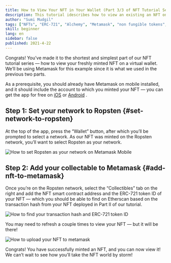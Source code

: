 ```yaml
---
title: How to View Your NFT in Your Wallet (Part 3/3 of NFT Tutorial Series)
description: This tutorial idescribes how to view an existing an NFT on your virtual Ethereum wallet (Metamask)! If you’d like to learn how to mint your own NFT on Ethereum, you should check out Part 1 on How to Write & Deploy an NFT smart contract!
author: "Sumi Mudgil"
tags: ["NFTs", "ERC-721", "Alchemy", "Metamask", "non fungible tokens", "Solidity"]
skill: beginner
lang: en
sidebar: false
published: 2021-4-22
---
```

Congrats! You’ve made it to the shortest and simplest part of our NFT tutorial series — how to view your freshly minted NFT on a virtual wallet. We’ll be using Metamask for this example since it is what we used in the previous two parts.

As a prerequisite, you should already have Metamask on mobile installed, and it should include the account to which you minted your NFT — you can get the app for free on [iOS](https://apps.apple.com/us/app/metamask-blockchain-wallet/id1438144202) or [Android](https://play.google.com/store/apps/details?id=io.metamask&hl=en_US&gl=US) .

## Step 1: Set your network to Ropsten {#set-network-to-ropsten}

At the top of the app, press the “Wallet” button, after which you’ll be prompted to select a network. As our NFT was minted on the Ropsten network, you’ll want to select Ropsten as your network.

![How to set Ropsten as your network on Metamask Mobile](https://cdn-images-1.medium.com/max/2000/0*TNkHv5vg4lYBM41n.gif)

## Step 2: Add your collectable to Metamask {#add-nft-to-metamask}

Once you’re on the Ropsten network, select the “Collectibles” tab on the right and add the NFT smart contract address and the ERC-721 token ID of your NFT — which you should be able to find on Etherscan based on the transaction hash from your NFT deployed in Part II of our tutorial.

![How to find your transaction hash and ERC-721 token ID](https://cdn-images-1.medium.com/max/5200/0*yIrsddEy2WdAtU3o.png)

You may need to refresh a couple times to view your NFT — but it will be there!

![How to upload your NFT to metamask](https://cdn-images-1.medium.com/max/2000/0*GWLAVBfpxo_W0_02.gif)

Congrats! You have successfully minted an NFT, and you can now view it! We can’t wait to see how you’ll take the NFT world by storm!
